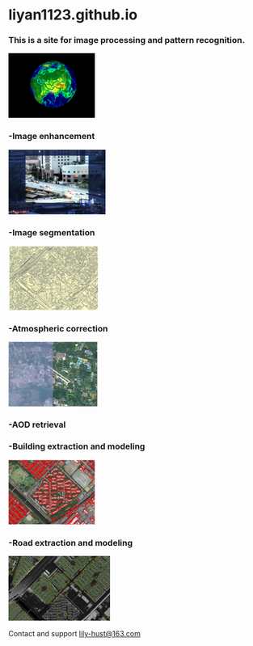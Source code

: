 # liyan1123.github.io
<h3> This is a site for image processing and pattern recognition.</h3>
<img src="earth.gif"  alt="Earth" height="128" />

<h3> -Image enhancement </h3>
<img src="retinex.gif"  alt="Retinex" height="128" />

<h3> -Image segmentation </h3>
<img src="4.JPG"  alt="Segmentation" height="128" />

<h3> -Atmospheric correction </h3>
<img src="7.JPG"  alt="Atmospheric correction" height="128" />

<h3> -AOD retrieval </h3>

<h3> -Building extraction and modeling </h3>
<img src="3.JPG"  alt="Buildings" height="128" />

<h3> -Road extraction and modeling </h3>
<img src="5.JPG"  alt="Road extraction" height="128" />

Contact and support
lily-hust@163.com
